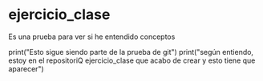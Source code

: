 # ejercicio_clase
Es una prueba para ver si he entendido conceptos

print("Esto sigue siendo parte de la prueba de git")
print("según entiendo, estoy en el repositoriQ ejercicio_clase que acabo de crear y esto tiene que aparecer")